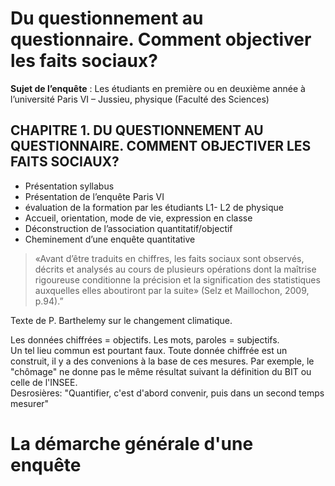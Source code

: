 # Du questionnement au questionnaire. Comment objectiver les faits sociaux?

**Sujet de l’enquête** : Les étudiants en première ou en deuxième année à l’université Paris VI – Jussieu, physique \(Faculté des Sciences\)

## CHAPITRE 1. DU QUESTIONNEMENT AU QUESTIONNAIRE. COMMENT OBJECTIVER LES FAITS SOCIAUX?

* Présentation syllabus
* Présentation de l’enquête Paris VI
* évaluation de la formation par les étudiants L1- L2 de physique
* Accueil, orientation, mode de vie, expression en classe
* Déconstruction de l’association quantitatif/objectif
* Cheminement d’une enquête quantitative

> «Avant d’être traduits en chiffres, les faits sociaux sont observés, décrits et analysés au cours de plusieurs opérations dont la maîtrise rigoureuse conditionne la précision et la signification des statistiques auxquelles elles aboutiront par la suite» \(Selz et Maillochon, 2009, p.94\).”

Texte de P. Barthelemy sur le changement climatique.

Les données chiffrées = objectifs. Les mots, paroles = subjectifs.  
Un tel lieu commun est pourtant faux. Toute donnée chiffrée est un construit, il y a des convenions à la base de ces mesures. Par exemple, le "chômage" ne donne pas le même résultat suivant la définition du BIT ou celle de l'INSEE.  
Desrosières: "Quantifier, c'est d'abord convenir, puis dans un second temps mesurer"

# La démarche générale d'une enquête
